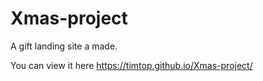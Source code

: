 # Xmas-project

A gift landing site a made.

You can view it here https://timtop.github.io/Xmas-project/
